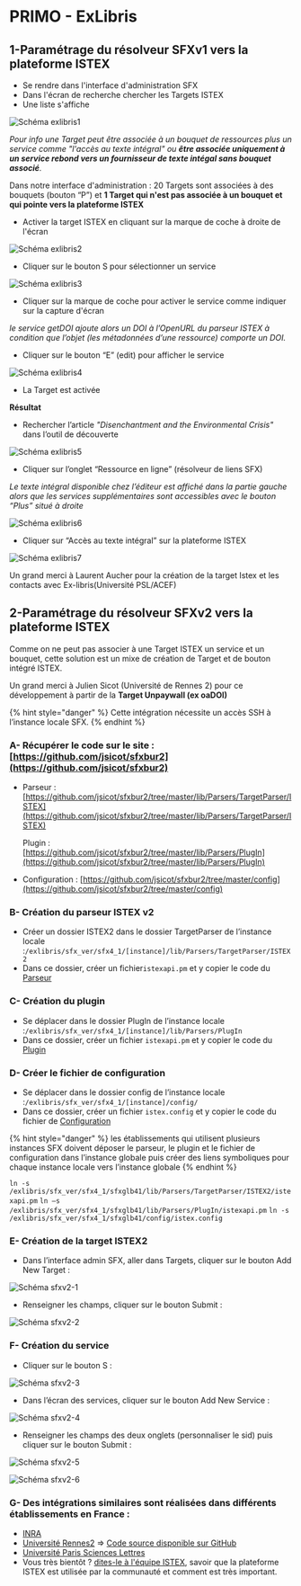 # PRIMO - ExLibris

## 1-Paramétrage du résolveur SFXv1 vers la plateforme ISTEX

* Se rendre dans l'interface d'administration SFX
* Dans l'écran de recherche chercher les Targets ISTEX
* Une liste s'affiche

![Sch&#xE9;ma exlibris1](https://github.com/istex/istex-web-doc/tree/618fc9116d0aec9c0ba278fcafbb9e1f3f4ae345/img/exlibris1.png)

_Pour info une Target peut être associée à un bouquet de ressources plus un service comme "l'accès au texte intégral" ou **être associée uniquement à un service rebond vers un fournisseur de texte intégal sans bouquet associé**._

Dans notre interface d'administration : 20 Targets sont associées à des bouquets \(bouton “P”\) et **1 Target qui n'est pas associée à un bouquet et qui pointe vers la plateforme ISTEX**

* Activer la target ISTEX en cliquant sur la marque de coche à droite de l'écran

![Sch&#xE9;ma exlibris2](https://github.com/istex/istex-web-doc/tree/618fc9116d0aec9c0ba278fcafbb9e1f3f4ae345/img/exlibris2.png)

* Cliquer sur le bouton S pour sélectionner un service 

![Sch&#xE9;ma exlibris3](https://github.com/istex/istex-web-doc/tree/618fc9116d0aec9c0ba278fcafbb9e1f3f4ae345/img/exlibris3.png)

* Cliquer sur la marque de coche pour activer le service comme indiquer sur la capture d'écran

_le service getDOI ajoute alors un DOI à l’OpenURL du parseur ISTEX à condition que l’objet \(les métadonnées d’une ressource\) comporte un DOI._

* Cliquer sur le bouton “E” \(edit\) pour afficher le service 

![Sch&#xE9;ma exlibris4](https://github.com/istex/istex-web-doc/tree/618fc9116d0aec9c0ba278fcafbb9e1f3f4ae345/img/exlibris4.png)

* La Target est activée



**Résultat**

* Rechercher l’article _"Disenchantment and the Environmental Crisis"_ dans l’outil de découverte

![Sch&#xE9;ma exlibris5](https://github.com/istex/istex-web-doc/tree/618fc9116d0aec9c0ba278fcafbb9e1f3f4ae345/img/exlibris5.png)

* Cliquer sur l’onglet “Ressource en ligne” \(résolveur de liens SFX\)

_Le texte intégral disponible chez l’éditeur est affiché dans la partie gauche alors que les services supplémentaires sont accessibles avec le bouton “Plus” situé à droite_

![Sch&#xE9;ma exlibris6](https://github.com/istex/istex-web-doc/tree/618fc9116d0aec9c0ba278fcafbb9e1f3f4ae345/img/exlibris6.png)

* Cliquer sur “Accès au texte intégral” sur la plateforme ISTEX

![Sch&#xE9;ma exlibris7](https://github.com/istex/istex-web-doc/tree/618fc9116d0aec9c0ba278fcafbb9e1f3f4ae345/img/exlibris7.png)

Un grand merci à Laurent Aucher pour la création de la target Istex et les contacts avec Ex-libris\(Université PSL/ACEF\)

## 2-Paramétrage du résolveur SFXv2 vers la plateforme ISTEX

Comme on ne peut pas associer à une Target ISTEX un service et un bouquet, cette solution est un mixe de création de Target et de bouton intégré ISTEX.

Un grand merci à Julien Sicot \(Université de Rennes 2\) pour ce développement à partir de la **Target Unpaywall \(ex oaDOI\)**

{% hint style="danger" %}
Cette intégration nécessite un accès SSH à l’instance locale SFX.
{% endhint %}

###  **A- Récupérer le code sur le site** : [https://github.com/jsicot/sfxbur2](https://github.com/jsicot/sfxbur2)

* Parseur :     [https://github.com/jsicot/sfxbur2/tree/master/lib/Parsers/TargetParser/ISTEX](https://github.com/jsicot/sfxbur2/tree/master/lib/Parsers/TargetParser/ISTEX)

     Plugin :       [https://github.com/jsicot/sfxbur2/tree/master/lib/Parsers/PlugIn](https://github.com/jsicot/sfxbur2/tree/master/lib/Parsers/PlugIn)

* Configuration :  [https://github.com/jsicot/sfxbur2/tree/master/config](https://github.com/jsicot/sfxbur2/tree/master/config)

###  **B- Création du parseur ISTEX v2**

* Créer un dossier ISTEX2 dans le dossier TargetParser de l’instance locale :`/exlibris/sfx_ver/sfx4_1/[instance]/lib/Parsers/TargetParser/ISTEX2`
* Dans ce dossier, créer un fichier`istexapi.pm` et y copier le code du [Parseur](https://github.com/jsicot/sfxbur2/tree/master/lib/Parsers/TargetParser/ISTEX)

###  **C- Création du plugin**

* Se déplacer dans le dossier PlugIn de l’instance locale :`/exlibris/sfx_ver/sfx4_1/[instance]/lib/Parsers/PlugIn`
* Dans ce dossier, créer un fichier `istexapi.pm` et y copier le code du [Plugin](https://github.com/jsicot/sfxbur2/tree/master/lib/Parsers/PlugIn)

###  **D- Créer le fichier de configuration**

* Se déplacer dans le dossier config de l’instance locale :`/exlibris/sfx_ver/sfx4_1/[instance]/config/`
* Dans ce dossier, créer un fichier `istex.config`  et y copier le code du fichier de [Configuration](https://github.com/jsicot/sfxbur2/tree/master/config)

{% hint style="danger" %}
les établissements qui utilisent plusieurs instances SFX doivent déposer le parseur, le plugin et le fichier de configuration dans l’instance globale puis créer des liens symboliques pour chaque instance locale vers l’instance globale 
{% endhint %}

`ln -s /exlibris/sfx_ver/sfx4_1/sfxglb41/lib/Parsers/TargetParser/ISTEX2/istexapi.pm` `ln –s /exlibris/sfx_ver/sfx4_1/sfxglb41/lib/Parsers/PlugIn/istexapi.pm` `ln -s /exlibris/sfx_ver/sfx4_1/sfxglb41/config/istex.config`

###  **E- Création de la target ISTEX2**

* Dans l’interface admin SFX, aller dans Targets, cliquer sur le bouton Add New Target :

![Sch&#xE9;ma sfxv2-1](https://github.com/istex/istex-web-doc/tree/618fc9116d0aec9c0ba278fcafbb9e1f3f4ae345/img/sfxv2-1.png)

* Renseigner les champs, cliquer sur le bouton Submit :

![Sch&#xE9;ma sfxv2-2](https://github.com/istex/istex-web-doc/tree/618fc9116d0aec9c0ba278fcafbb9e1f3f4ae345/img/sfxv2-2.png)

### **F- Création du service**

* Cliquer sur le bouton S :

![Sch&#xE9;ma sfxv2-3](https://github.com/istex/istex-web-doc/tree/618fc9116d0aec9c0ba278fcafbb9e1f3f4ae345/img/sfxv2-3.png)

* Dans l’écran des services, cliquer sur le bouton Add New Service :

![Sch&#xE9;ma sfxv2-4](https://github.com/istex/istex-web-doc/tree/618fc9116d0aec9c0ba278fcafbb9e1f3f4ae345/img/sfxv2-4.png)

* Renseigner les champs des deux onglets \(personnaliser le sid\) puis cliquer sur le bouton Submit :

![Sch&#xE9;ma sfxv2-5](https://github.com/istex/istex-web-doc/tree/618fc9116d0aec9c0ba278fcafbb9e1f3f4ae345/img/sfxv2-5.png)

![Sch&#xE9;ma sfxv2-6](https://github.com/istex/istex-web-doc/tree/618fc9116d0aec9c0ba278fcafbb9e1f3f4ae345/img/sfxv2-6.png)

### G- Des intégrations similaires sont réalisées dans différents établissements en France :

* [INRA](https://doc.istex.fr/users/integration/exemples/#inra)
* [Université Rennes2](https://doc.istex.fr/users/integration/exemples/#universite-rennes2) =&gt; [Code source disponible sur GitHub](https://github.com/jsicot/sfxbur2)
* [Université Paris Sciences Lettres](https://doc.istex.fr/users/integration/exemples/#universite-paris-sciences-lettres)
* Vous très bientôt ? [dites-le à l'équipe ISTEX](mailto:contact@listes.istex.fr), savoir que la plateforme ISTEX est utilisée par la communauté et comment est très important.



